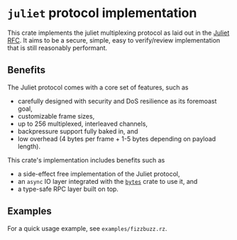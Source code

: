 # `juliet` protocol implementation

This crate implements the juliet multiplexing protocol as laid out in the [Juliet RFC](https://github.com/marc-casperlabs/juliet-rfc/blob/master/juliet.md). It aims to be a secure, simple, easy to verify/review implementation that is still reasonably performant.

## Benefits

 The Juliet protocol comes with a core set of features, such as

* carefully designed with security and DoS resilience as its foremoast goal,
* customizable frame sizes,
* up to 256 multiplexed, interleaved channels,
* backpressure support fully baked in, and
* low overhead (4 bytes per frame + 1-5 bytes depending on payload length).

This crate's implementation includes benefits such as

* a side-effect free implementation of the Juliet protocol,
* an `async` IO layer integrated with the [`bytes`](https://docs.rs/bytes) crate to use it, and
* a type-safe RPC layer built on top.

## Examples

For a quick usage example, see `examples/fizzbuzz.rz`.
